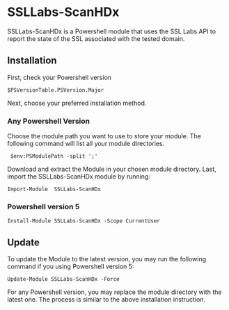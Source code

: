 # SSLLabs-ScanHDx

SSLLabs-ScanHDx is a Powershell module that uses the SSL Labs API to report the state of the SSL associated with the tested domain.


## Installation
First, check your Powershell version
```
$PSVersionTable.PSVersion.Major
```

Next, choose your preferred installation method.

### Any Powershell Version
Choose the module path you want to use to store your module. The following command will list all your module directories.
```
 $env:PSModulePath -split ';'
```
Download and extract the Module in your chosen module directory.
Last, import the SSLLabs-ScanHDx module by running:
```
Import-Module  SSLLabs-ScanHDx
```


### Powershell version 5
```
Install-Module SSLLabs-ScanHDx -Scope CurrentUser
```


## Update
To update the Module to the latest version, you may run the following command if you using Powershell version 5:
```
Update-Module SSLLabs-ScanHDx -Force
```

For any Powershell version, you may replace the module directory with the latest one.
The process is similar to the above installation instruction.
